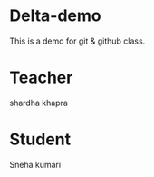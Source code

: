 # Delta-demo
This is a demo for git &amp; github class.

# Teacher
shardha khapra

# Student
Sneha kumari